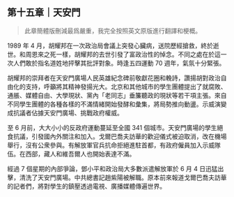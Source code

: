 ## 第十五章｜天安門

> 此章簡體版刪減最爲嚴重，我完全按照英文原版進行翻譯和梗概。

1989 年 4 月，胡耀邦在一次政治局會議上突發心臟病，送院歷經搶救，終於逝世。和周恩來之死一樣，胡耀邦的去世引發了富政治性的悼念。不同之處在於這一次人們敢於指名道姓地抨擊其批評對象。時逢五四運動 70 週年，氣氛十分緊張。

胡耀邦的崇拜者在天安門廣場人民英雄紀念碑前敬獻花圈和輓詩，讚揚胡對政治自由化的支持，呼籲將其精神發揚光大。北京和其他城市的學生團體提出了就腐敗、通脹、媒體自由、大學現狀、黨內「老同志」垂簾聽政的現狀等若干項主張。來自不同學生團體的各種各樣的不滿情緒開始發酵和彙集，將局勢推向動盪。示威演變成抗議者佔據天安門廣場、挑戰政府權威。

至 6 月前，大大小小的反政府運動蔓延至全國 341 個城市。天安門廣場的學生絕食抗議，引發國內外關注和加入。戈爾巴喬夫訪華的歡迎儀式被迫取消，改在機場舉行，沒有公衆參與。有解放軍官兵抗命拒絕進駐首都，有政府僱員加入示威隊伍。在西部，藏人和維吾爾人也開始表達不滿。

經過 7 個星期的內部爭論，鄧小平和政治局大多數派遣解放軍於 6 月 4 日迅猛出擊，清洗了天安門廣場。中共總書記趙紫陽被解職。原本前來報道戈爾巴喬夫訪華的記者們，將對學生的鎮壓透過電視、廣播媒體傳遍世界。